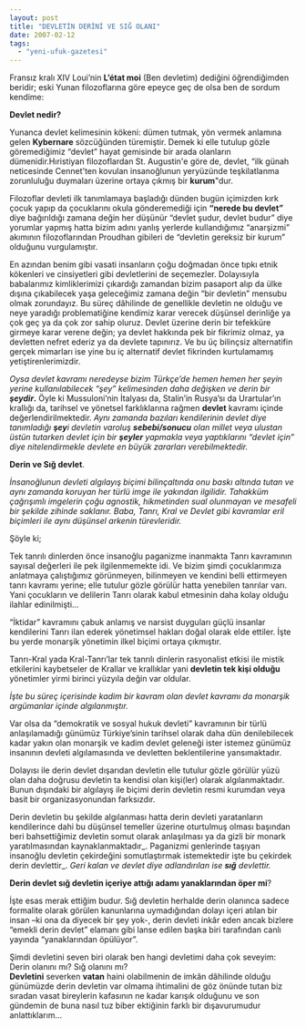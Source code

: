 ```yaml
---
layout: post
title: "DEVLETİN DERİNİ VE SIĞ OLANI"
date: 2007-02-12
tags: 
  - "yeni-ufuk-gazetesi"
---
```


Fransız kralı XIV Loui’nin **L’état moi** (Ben devletim) dediğini öğrendiğimden beridir; eski Yunan filozoflarına göre epeyce geç de olsa ben de sordum kendime:

  

**Devlet nedir?**

  

Yunanca devlet kelimesinin kökeni: dümen tutmak, yön vermek anlamına gelen **Kybernare** sözcüğünden türemiştir. Demek ki elle tutulup gözle göremediğimiz “devlet” hayat gemisinde bir arada olanların dümenidir.Hıristiyan filozoflardan St. Augustin'e göre de, devlet, “ilk günah neticesinde Cennet'ten kovulan insanoğlunun yeryüzünde teşkilatlanma zorunluluğu duymaları üzerine ortaya çıkmış bir **kurum**"dur.

  

Filozoflar devleti ilk tanımlamaya başladığı dünden bugün içimizden kırk çocuk yapıp da çocuklarını okula gönderemediği için **“nerede bu devlet”** diye bağırıldığı zamana değin her düşünür “devlet şudur, devlet budur” diye yorumlar yapmış hatta bizim adını yanlış yerlerde kullandığımız “anarşizmi” akımının filozoflarından Proudhan gibileri de “devletin gereksiz bir kurum” olduğunu vurgulamıştır.

  

En azından benim gibi vasati insanların çoğu doğmadan önce tıpkı etnik kökenleri ve cinsiyetleri gibi devletlerini de seçemezler. Dolayısıyla babalarımız kimliklerimizi çıkardığı zamandan bizim pasaport alıp da ülke dışına çıkabilecek yaşa geleceğimiz zamana değin “bir devletin” mensubu olmak zorundayız. Bu süreç dâhilinde de genellikle devletin ne olduğu ve neye yaradığı problematiğine kendimiz karar verecek düşünsel derinliğe ya çok geç ya da çok zor sahip oluruz. Devlet üzerine derin bir tefekküre girmeye karar verene değin; ya devlet hakkında pek bir fikrimiz olmaz, ya devletten nefret ederiz ya da devlete tapınırız. Ve bu üç bilinçsiz alternatifin gerçek mimarları ise yine bu iç alternatif devlet fikrinden kurtulamamış yetiştirenlerimizdir.

  

_Oysa devlet kavramı neredeyse bizim Türkçe’de hemen hemen her şeyin yerine kullanılabilecek “şey” kelimesinden daha değişken ve derin bir **şeydir**_**.** Öyle ki Mussuloni’nin İtalyası da, Stalin’in Rusya’sı da Urartular’ın krallığı da, tarihsel ve yönetsel farklıklarına rağmen **devlet** kavramı içinde değerlendirilmektedir. _Aynı zamanda bazıları kendilerinin devlet diye tanımladığı **şey**i devletin varoluş **sebebi/sonucu** olan millet veya ulustan üstün tutarken devlet için bir **şeyler** yapmakla veya yaptıklarını “devlet için” diye nitelendirmekle devlete en büyük zararları verebilmektedir._

  
  

**Derin ve Sığ devlet**.

  

_İnsanoğlunun devleti algılayış biçimi bilinçaltında onu baskı altında tutan ve aynı zamanda koruyan her türlü imge ile yakından ilgilidir. Tahakküm çağrışımlı imgelerin çoğu agnostik, hikmetinden sual olunmayan ve mesafeli bir şekilde zihinde saklanır. Baba, Tanrı, Kral ve Devlet gibi kavramlar eril biçimleri ile aynı düşünsel arkenin türevleridir._

  

Şöyle ki;

  

Tek tanrılı dinlerden önce insanoğlu paganizme inanmakta Tanrı kavramının sayısal değerleri ile pek ilgilenmemekte idi. Ve bizim şimdi çocuklarımıza anlatmaya çalıştığımız görünmeyen, bilinmeyen ve kendini belli ettirmeyen tanrı kavramı yerine; elle tutulur gözle görülür hatta yenebilen tanrılar varı. Yani çocukların ve delilerin Tanrı olarak kabul etmesinin daha kolay olduğu ilahlar edinilmişti…

  

“İktidar” kavramını çabuk anlamış ve narsist duyguları güçlü insanlar kendilerini Tanrı ilan ederek yönetimsel hakları doğal olarak elde ettiler. İşte bu yerde monarşik yönetimin ilkel biçimi ortaya çıkmıştır.

  

Tanrı-Kral yada Kral-Tanrı’lar tek tanrılı dinlerin rasyonalist etkisi ile mistik etkilerini kaybetseler de Krallar ve krallıklar yani **devletin tek kişi olduğu** yönetimler yirmi birinci yüzyıla değin var oldular.

  

_İşte bu süreç içerisinde kadim bir kavram olan devlet kavramı da monarşik argümanlar içinde algılanmıştır._

  

Var olsa da “demokratik ve sosyal hukuk devleti” kavramının bir türlü anlaşılamadığı günümüz Türkiye’sinin tarihsel olarak daha dün denilebilecek kadar yakın olan monarşik ve kadim devlet geleneği ister istemez günümüz insanının devleti algılamasında ve devletten beklentilerine yansımaktadır.

  

Dolayısı ile derin devlet dışarıdan devletin elle tutulur gözle görülür yüzü olan daha doğrusu devletin ta kendisi olan kişi(ler) olarak algılanmaktadır. Bunun dışındaki bir algılayış ile biçimi derin devletin resmi kurumdan veya basit bir organizasyonundan farksızdır.

  

Derin devletin bu şekilde algılanması hatta derin devleti yaratanların kendilerince dahi bu düşünsel temeller üzerine oturtulmuş olması başından beri bahsettiğimiz devletin somut olarak anlaşılması ya da gizli bir monark yaratılmasından kaynaklanmaktadır_. Paganizmi genlerinde taşıyan insanoğlu devletin çekirdeğini somutlaştırmak istemektedir işte bu çekirdek derin devlettir_. _Geri kalan ve devlet diye adlandırılan ise **sığ** devlettir._

  

**Derin devlet sığ devletin içeriye attığı adamı yanaklarından öper mi**?

  

İşte esas merak ettiğim budur. Sığ devletin herhalde derin olanınca sadece formalite olarak görülen kanunlarına uymadığından dolayı içeri atılan bir insan –ki ona da diyecek bir şey yok-, derin devleti inkâr eden ancak bizlere “emekli derin devlet” elamanı gibi lanse edilen başka biri tarafından canlı yayında “yanaklarından öpülüyor”.

  

Şimdi devletini seven biri olarak ben hangi devletimi daha çok seveyim: Derin olanını mı? Sığ olanını mı?  
**Devletini** severken **vatan** haini olabilmenin de imkân dâhilinde olduğu günümüzde derin devletin var olmama ihtimalini de göz önünde tutan biz sıradan vasat bireylerin kafasının ne kadar karışık olduğunu ve son gündemin de buna nasıl tuz biber ektiğinin farklı bir dışavurumudur anlattıklarım…
